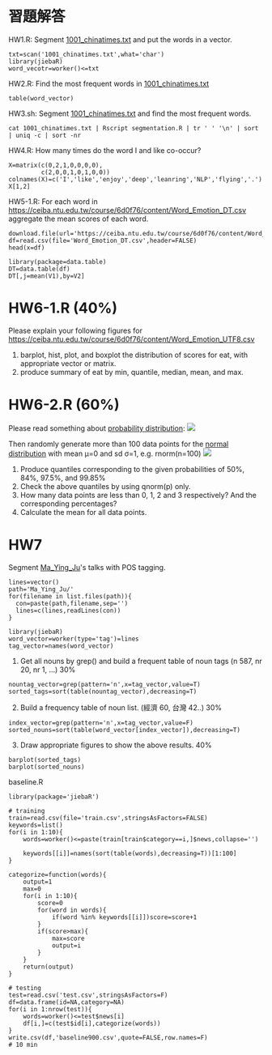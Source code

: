 # 習題解答

HW1.R: Segment [1001_chinatimes.txt](https://ceiba.ntu.edu.tw/course/6d0f76/content/1001_chinatimes.txt) and put the words in a vector.
```{r}
txt=scan('1001_chinatimes.txt',what='char')
library(jiebaR)
word_vecotr=worker()<=txt
```

HW2.R: Find the most frequent words in [1001_chinatimes.txt](https://ceiba.ntu.edu.tw/course/6d0f76/content/1001_chinatimes.txt)
```{r}
table(word_vector)
```

HW3.sh: Segment [1001_chinatimes.txt](https://ceiba.ntu.edu.tw/course/6d0f76/content/1001_chinatimes.txt) and find the most frequent words.
```
cat 1001_chinatimes.txt | Rscript segmentation.R | tr ' ' '\n' | sort | uniq -c | sort -nr
```

HW4.R: How many times do the word I and like co-occur?
```{r}
X=matrix(c(0,2,1,0,0,0,0),
         c(2,0,0,1,0,1,0,0))
colnames(X)=c('I','like','enjoy','deep','leanring','NLP','flying','.')
X[1,2]
```

HW5-1.R: For each word in https://ceiba.ntu.edu.tw/course/6d0f76/content/Word_Emotion_DT.csv
aggregate the mean scores of each word.
```{r}
download.file(url='https://ceiba.ntu.edu.tw/course/6d0f76/content/Word_Emotion_DT.csv',destfile='Word_Emotion_DT.csv',method='wget')
df=read.csv(file='Word_Emotion_DT.csv',header=FALSE)
head(x=df)

library(package=data.table)
DT=data.table(df)
DT[,j=mean(V1),by=V2]
```

# HW6-1.R (40%)
Please explain your following figures for https://ceiba.ntu.edu.tw/course/6d0f76/content/Word_Emotion_UTF8.csv
1. barplot, hist, plot, and boxplot the distribution of scores for eat, with appropriate vector or matrix.
2. produce summary of eat by min, quantile, median, mean, and max.

# HW6-2.R (60%)
Please read something about [probability distribution](http://books.google.com.tw/books?id=UvWkIg5E4foC):
![](http://upload.wikimedia.org/wikipedia/commons/thumb/1/12/Dice_Distribution_%28bar%29.svg/320px-Dice_Distribution_%28bar%29.svg.png)

Then randomly generate more than 100 data points for the [normal distribution](http://en.wikipedia.org/wiki/Normal_distribution) with mean μ=0 and sd σ=1, e.g. rnorm(n=100)
![](http://upload.wikimedia.org/wikipedia/commons/a/a9/Empirical_Rule.PNG)

1. Produce quantiles corresponding to the given probabilities of 50%, 84%, 97.5%, and 99.85%
2. Check the above quantiles by using qnorm(p) only.
3. How many data points are less than 0, 1, 2 and 3 respectively? And the corresponding percentages?
4. Calculate the mean for all data points.

# HW7
Segment [Ma_Ying_Ju](http://dropbox.com/sh/pbbsla84bq6o678/AACtO1WjaMIxVh97eyWO81yNa)'s talks with POS tagging.
```{r}
lines=vector()
path='Ma_Ying_Ju/'
for(filename in list.files(path)){
  con=paste(path,filename,sep='')
  lines=c(lines,readLines(con))
}

library(jiebaR)
word_vector=worker(type='tag')=lines
tag_vector=names(word_vector)
```
1. Get all nouns by grep() and build a frequent table of noun tags (n 587, nr 20, nr 1, ...) 30%
```{r}
nountag_vector=grep(pattern='n',x=tag_vector,value=T)
sorted_tags=sort(table(nountag_vector),decreasing=T)
```
2. Build a frequency table of noun list. (經濟 60, 台灣 42..) 30% 
```{r}
index_vector=grep(pattern='n',x=tag_vector,value=F)
sorted_nouns=sort(table(word_vector[index_vector]),decreasing=T)
```
3. Draw appropriate figures to show the above results. 40%
```{r}
barplot(sorted_tags)
barplot(sorted_nouns)
```

baseline.R
```{r}
library(package='jiebaR')

# training
train=read.csv(file='train.csv',stringsAsFactors=FALSE)
keywords=list()
for(i in 1:10){
    words=worker()<=paste(train[train$category==i,]$news,collapse='')
    
    keywords[[i]]=names(sort(table(words),decreasing=T))[1:100]
}

categorize=function(words){
    output=1
    max=0
    for(i in 1:10){
        score=0
        for(word in words){
            if(word %in% keywords[[i]])score=score+1
        }
        if(score>max){
            max=score
            output=i
        }
    }
    return(output)
}

# testing
test=read.csv('test.csv',stringsAsFactors=F)
df=data.frame(id=NA,category=NA)
for(i in 1:nrow(test)){
    words=worker()<=test$news[i]
    df[i,]=c(test$id[i],categorize(words))
}
write.csv(df,'baseline900.csv',quote=FALSE,row.names=F)
# 10 min
```